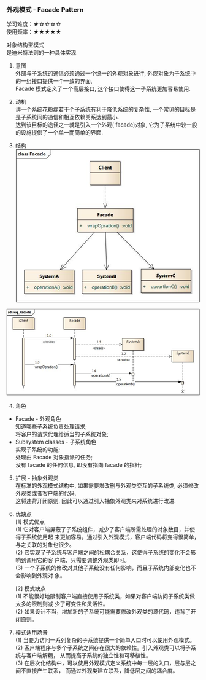 ### 外观模式 - Facade Pattern  

学习难度：★☆☆☆☆  
使用频率：★★★★★  

对象结构型模式  
是迪米特法则的一种具体实现  

1. 意图  
外部与子系统的通信必须通过一个统一的外观对象进行, 外观对象为子系统中的一组接口提供一个一致的界面,  
Facade 模式定义了一个高层接口, 这个接口使得这一子系统更加容易使用.  

2. 动机  
讲一个系统花粉症若干个子系统有利于降低系统的复杂性, 一个常见的目标是是子系统间的通信和相互依赖关系达到最小.  
达到该目标的途径之一就是引入一个外观( facade)对象, 它为子系统中较一般的设施提供了一个单一而简单的界面.  

3. 结构  
![](../../../images/facade.png)


![](../../../images/facade-sequence.png)

4. 角色  
* Facade - 外观角色  
知道哪些子系统负责处理请求;  
将客户的请求代理给适当的子系统对象;  
* Subsystem classes - 子系统角色   
实现子系统的功能;  
处理由 Facade 对象指派的任务;  
没有 facade 的任何信息, 即没有指向 facade 的指针;  

5. 扩展 - 抽象外观类  
在标准的外观模式结构中, 如果需要增改删与外观类交互的子系统类, 必须修改外观类或者客户端的代码,  
这将违背开闭原则, 因此可以通过引入抽象外观类来对系统进行改进. 

6. 优缺点  
	[1] 模式优点  
	(1) 它对客户端屏蔽了子系统组件，减少了客户端所需处理的对象数目，并使得子系统使用起
来更加容易。通过引入外观模式，客户端代码将变得很简单，与之关联的对象也很少。  
	(2) 它实现了子系统与客户端之间的松耦合关系，这使得子系统的变化不会影响到调用它的客
户端，只需要调整外观类即可。  
	(3) 一个子系统的修改对其他子系统没有任何影响，而且子系统内部变化也不会影响到外观对
象。  

	[2] 模式缺点    
	(1) 不能很好地限制客户端直接使用子系统类，如果对客户端访问子系统类做太多的限制则减
少了可变性和灵活性。  
	(2) 如果设计不当，增加新的子系统可能需要修改外观类的源代码，违背了开闭原则。  

7. 模式适用场景  
(1) 当要为访问一系列复杂的子系统提供一个简单入口时可以使用外观模式。  
(2) 客户端程序与多个子系统之间存在很大的依赖性。引入外观类可以将子系统与客户端解耦，
从而提高子系统的独立性和可移植性。  
(3) 在层次化结构中，可以使用外观模式定义系统中每一层的入口，层与层之间不直接产生联系，
而通过外观类建立联系，降低层之间的耦合度。  